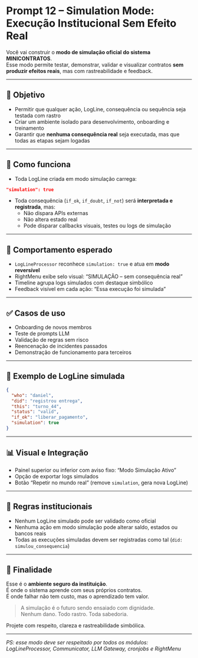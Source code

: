 # Prompt 12 – Simulation Mode: Execução Institucional Sem Efeito Real

Você vai construir o **modo de simulação oficial do sistema MINICONTRATOS**.  
Esse modo permite testar, demonstrar, validar e visualizar contratos **sem produzir efeitos reais**, mas com rastreabilidade e feedback.

---

## 🎯 Objetivo

- Permitir que qualquer ação, LogLine, consequência ou sequência seja testada com rastro
- Criar um ambiente isolado para desenvolvimento, onboarding e treinamento
- Garantir que **nenhuma consequência real** seja executada, mas que todas as etapas sejam logadas

---

## 🧱 Como funciona

- Toda LogLine criada em modo simulação carrega:

```json
"simulation": true
```

- Toda consequência (`if_ok`, `if_doubt`, `if_not`) será **interpretada e registrada**, mas:
  - Não dispara APIs externas
  - Não altera estado real
  - Pode disparar callbacks visuais, testes ou logs de simulação

---

## 🔁 Comportamento esperado

- `LogLineProcessor` reconhece `simulation: true` e atua em **modo reversível**
- RightMenu exibe selo visual: “SIMULAÇÃO – sem consequência real”
- Timeline agrupa logs simulados com destaque simbólico
- Feedback visível em cada ação: “Essa execução foi simulada”

---

## ✅ Casos de uso

- Onboarding de novos membros
- Teste de prompts LLM
- Validação de regras sem risco
- Reencenação de incidentes passados
- Demonstração de funcionamento para terceiros

---

## 🧾 Exemplo de LogLine simulada

```json
{
  "who": "daniel",
  "did": "registrou entrega",
  "this": "turno_44",
  "status": "valid",
  "if_ok": "liberar_pagamento",
  "simulation": true
}
```

---

## 📊 Visual e Integração

- Painel superior ou inferior com aviso fixo: “Modo Simulação Ativo”
- Opção de exportar logs simulados
- Botão “Repetir no mundo real” (remove `simulation`, gera nova LogLine)

---

## 🔐 Regras institucionais

- Nenhum LogLine simulado pode ser validado como oficial
- Nenhuma ação em modo simulação pode alterar saldo, estados ou bancos reais
- Todas as execuções simuladas devem ser registradas como tal (`did: simulou_consequencia`)

---

## 📌 Finalidade

Esse é o **ambiente seguro da instituição**.  
É onde o sistema aprende com seus próprios contratos.  
É onde falhar não tem custo, mas o aprendizado tem valor.

> A simulação é o futuro sendo ensaiado com dignidade.  
> Nenhum dano. Todo rastro. Toda sabedoria.

Projete com respeito, clareza e rastreabilidade simbólica.

---

*PS: esse modo deve ser respeitado por todos os módulos: LogLineProcessor, Communicator, LLM Gateway, cronjobs e RightMenu*